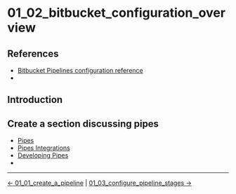 # 01_02_bitbucket_configuration_overview

## References
- [Bitbucket Pipelines configuration reference](https://support.atlassian.com/bitbucket-cloud/docs/bitbucket-pipelines-configuration-reference/)
-
## Introduction



## Create a section discussing pipes
- [Pipes](https://support.atlassian.com/bitbucket-cloud/docs/what-are-pipes/)
- [Pipes Integrations](https://bitbucket.org/product/features/pipelines/integrations?category=deployment)
- [Developing Pipes](https://support.atlassian.com/bitbucket-cloud/docs/write-a-pipe-for-bitbucket-pipelines/)
-


<!-- FooterStart -->
---
[← 01_01_create_a_pipeline](../01_01_create_a_pipeline/README.md) | [01_03_configure_pipeline_stages →](../01_03_configure_pipeline_stages/README.md)
<!-- FooterEnd -->
